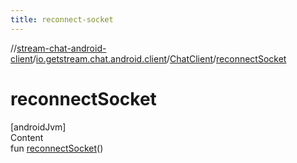 ```yaml
---
title: reconnect-socket
---
```

//[stream-chat-android-client](../../../index.md)/[io.getstream.chat.android.client](../index.md)/[ChatClient](index.md)/[reconnectSocket](reconnectSocket.md)



# reconnectSocket  
[androidJvm]  
Content  
fun [reconnectSocket](reconnectSocket.md)()  



